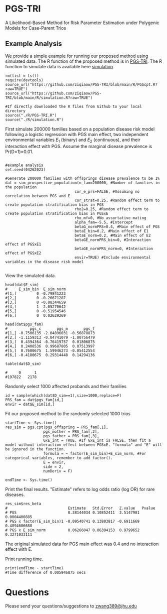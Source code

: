 # PGS-TRI
A Likelihood-Based Method for Risk Parameter Estimation under Polygenic Models for Case-Parent Trios

## Example Analysis
We provide a simple example for running our proposed method using simulated data. The R function of the proposed method is in [PGS-TRI](R/PGS-TRI.R). The R function to simulate data is available here [simulation](R/simulation.R).
```
rm(list = ls())
require(devtools)
source_url("https://github.com/ziqiaow/PGS-TRI/blob/main/R/PGScpt.R?raw=TRUE")
source_url("https://github.com/ziqiaow/PGS-TRI/blob/main/R/simulation.R?raw=TRUE")

#If directly downloaded the R files from Github to your local directory 
source("./R/PGS-TRI.R")
source("./R/simulation.R")
```
First simulate 200000 families based on a population disease risk model following a logistic regression with PGS main effect, two independent environmental variables $E_1$ (binary) and $E_2$ (continuous), and their interaction effect with PGS. Assume the marginal disease prevalence is Pr(D=1)=0.01.
```

#example analysis
set.seed(04262023)

#Generate 200000 families with offsprings disease prevalence to be 1%
dat = sim_prospective_population(n_fam=200000, #Number of families in the population
                               cor_e_prs=FALSE, #Assuming no correlation between PGS and E
                               cor_strat=0.25, #Random effect term to create population stratification bias in PGS
                               rho2=0.25, #Random effect term to create population stratification bias in PGSxE
                               rho_mf=0, #No assortative mating
                               alpha_fam=-5.5, #Intercept
                               betaG_normPRS=0.4, #Main effect of PGS
                               betaE_bin=0.2, #Main effect of E1
                               betaE_norm=0.2, #Main effect of E2
                               betaGE_normPRS_bin=0, #Interaction effect of PGSxE1
                               betaGE_normPRS_norm=0, #Interaction effect of PGSxE2
                               envir=TRUE) #Include environmental variables in the disease risk model


```

View the simulated data.
```
head(dat$E_sim)
#     E_sim_bin  E_sim_norm
#[1,]         0 -0.79841223
#[2,]         0 -0.26671287
#[3,]         0 -0.08344659
#[4,]         1  2.05270642
#[5,]         0 -0.51954546
#[6,]         0  0.02629269

head(dat$pgs_fam)
#          pgs_c       pgs_m       pgs_f
#[1,] -0.7506135 -2.04896031 -0.56878873
#[2,] -1.1159313 -0.04741079 -1.00756479
#[3,]  0.4394364 -0.76419757  0.01806875
#[4,]  0.2408536  0.99687805  0.07513997
#[5,]  0.7600675  1.59946273 -0.05412554
#[6,] -0.4180675  0.29314448  0.14294136

table(dat$D_sim)

#     0      1 
#197822   2178 
```

Randomly select 1000 affected probands and their families
```
id = sample(which(dat$D_sim==1),size=1000,replace=F)
PRS_fam = dat$pgs_fam[id,]
envir = dat$E_sim[id,]
```

Fit our proposed method to the randomly selected 1000 trios
```
startTime <- Sys.time()
res_sim = pgs.cpt(pgs_offspring = PRS_fam[,1], 
                 pgs_mother = PRS_fam[,2], 
                 pgs_father = PRS_fam[,3],
                 GxE_int = TRUE, #If GxE_int is FALSE, then fit a model without interaction effect between PGSxE. "formula" and "E" will be ignored in the function.
                 formula = ~ factor(E_sim_bin)+E_sim_norm, #For categorical variables, remember to add factor().
                 E = envir, 
                 side = 2,
                 numDeriv = F)

endTime <- Sys.time()
```

Print the final results. "Estimate" refers to log odds ratio (log OR) for rare diseases. 
```
res_sim$res_beta
#                           Estimate   Std.Error   Z.value   Pvalue
# PGS                       0.38144034 0.10852411  3.5147981 0.0004400885
# PGS x factor(E_sim_bin)1 -0.09540741 0.13803817 -0.6911669 0.4894606688
# PGS x E_sim_norm          0.06266047 0.06394153  0.9799652 0.3271033111
```
The original simulated data for PGS main effect was 0.4 and no interaction effect with E.

Print running time.
```
print(endTime - startTime)
#Time difference of 0.005946875 secs
```

# Questions
Please send your questions/suggestions to zwang389@jhu.edu
